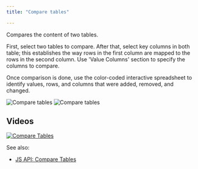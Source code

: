 ```yaml
---
title: "Compare tables"

---
```


Compares the content of two tables.

First, select two tables to compare. After that, select key columns in both table; this establishes the way rows in the
first column are mapped to the rows in the second column. Use 'Value Columns' section to specify the columns to compare.

Once comparison is done, use the color-coded interactive spreadsheet to identify values, rows, and columns that were
added, removed, and changed.

![Compare tables](../uploads/dialogs/compare-tables.png "Compare tables")
![Compare tables](../uploads/gifs/compare-tables.gif "Compare tables")

## Videos

[![Compare Tables](../uploads/youtube/compare_tables.png "Open on Youtube")](https://www.youtube.com/watch?v=rUHFwO1iQUg)

See also:

* [JS API: Compare Tables](https://public.datagrok.ai/js/samples/data-frame/compare-tables)
